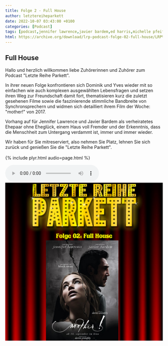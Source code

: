 ```yaml
---
title: Folge 2 - Full House
author: letztereiheparkett
date: 2022-10-07 03:43:00 +0100
categories: [Podcast]
tags: [podcast,jennifer lawrence,javier bardem,ed harris,michelle pfeiffer, horror,psycho,synchronsprecher]
html: https://archive.org/download/lrp-podcast-folge-02-full-house/LRP%20Podcast%20Folge%2002%20-%20Full%20House.mp3
---
```


## Full House
Hallo und herzlich willkommen liebe Zuhörerinnen und Zuhörer zum Podcast "Letzte Reihe Parkett".

 
In ihrer neuen Folge konfrontieren sich Dominik und Yves wieder mit so einfachen wie auch komplexen ausgewählten Lebensfragen und setzen ihren Weg zur Freundschaft damit fort, thematisieren kurz die zuletzt gesehenen Filme sowie die faszinierende stimmliche Bandbreite von Synchronsprechern und widmen sich detailliert ihrem Film der Woche: "mother!" von 2017.

Vorhang auf für Jennifer Lawrence und Javier Bardem als verheiratetes Ehepaar ohne Eheglück, einem Haus voll Fremder und der Erkenntnis, dass die Menschheit zum Untergang verdammt ist, immer und immer wieder.

Wir haben für Sie mitreserviert, also nehmen Sie Platz, lehnen Sie sich zurück und genießen Sie die "Letzte Reihe Parkett".
<br>
<br>
{% include plyr.html audio=page.html %}

 <audio controls>
  <source src="https://archive.org/download/lrp-podcast-folge-02-full-house/LRP%20Podcast%20Folge%2002%20-%20Full%20House.mp3" type="audio/mpeg">
</audio> 

<img src="/assets/img/postings/posting002.png" alt="Podcast Cover">